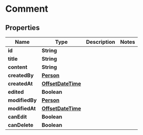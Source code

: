 
# Comment

## Properties
Name | Type | Description | Notes
------------ | ------------- | ------------- | -------------
**id** | **String** |  | 
**title** | **String** |  | 
**content** | **String** |  | 
**createdBy** | [**Person**](Person.md) |  | 
**createdAt** | [**OffsetDateTime**](OffsetDateTime.md) |  | 
**edited** | **Boolean** |  | 
**modifiedBy** | [**Person**](Person.md) |  | 
**modifiedAt** | [**OffsetDateTime**](OffsetDateTime.md) |  | 
**canEdit** | **Boolean** |  | 
**canDelete** | **Boolean** |  | 



